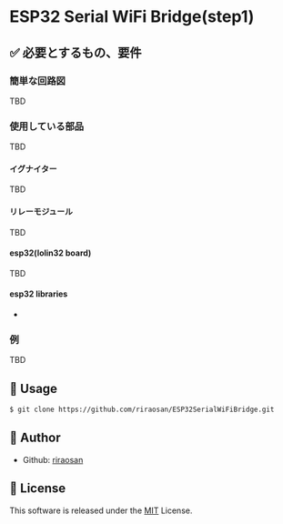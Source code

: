 # ESP32 Serial WiFi Bridge(step1)

## ✅ 必要とするもの、要件




### 簡単な回路図

TBD

### 使用している部品

TBD

#### イグナイター

TBD

#### リレーモジュール

TBD

#### esp32(lolin32 board)

TBD

#### esp32 libraries

- 


### 例

TBD

## 🚀 Usage
```bash
$ git clone https://github.com/riraosan/ESP32SerialWiFiBridge.git
```



## 👤 Author
- Github: [riraosan](https://github.com/riraosan)

## 📝 License
This software is released under the [MIT](https://github.com/riraosan/MissionControlCenter/blob/master/LICENSE) License.
